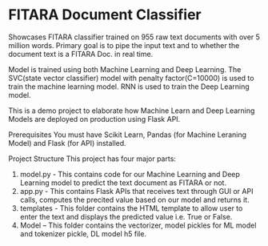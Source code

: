 # FITARA Document Classifier

Showcases FITARA classifier trained on 955 raw text documents with over 5 million words. Primary goal is to pipe the input text and to whether the document text is a FITARA Doc. in real time.

Model is trained using both Machine Learning and Deep Learning. The SVC(state vector classifier) model with penalty factor(C=10000) is used to train the machine learning model. RNN is used to train the Deep Learning model.

This is a demo project to elaborate how Machine Learn and Deep Learning Models are deployed on production using Flask API.

Prerequisites
You must have Scikit Learn, Pandas (for Machine Leraning Model) and Flask (for API) installed.

Project Structure
This project has four major parts:
1.	model.py - This contains code for our Machine Learning and Deep Learning model to predict the text document as FITARA or not.
2.	app.py - This contains Flask APIs that receives text through GUI or API calls, computes the precited value based on our model and returns it.
3.	templates - This folder contains the HTML template to allow user to enter the text and displays the predicted value i.e. True or False.
4.	Model – This folder contains the vectorizer, model pickles for ML model and tokenizer pickle, DL model h5 file.
